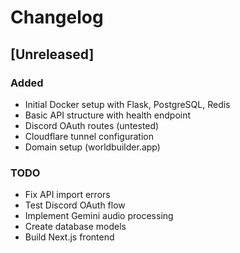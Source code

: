 # Changelog

## [Unreleased]
### Added
- Initial Docker setup with Flask, PostgreSQL, Redis
- Basic API structure with health endpoint
- Discord OAuth routes (untested)
- Cloudflare tunnel configuration
- Domain setup (worldbuilder.app)

### TODO
- Fix API import errors
- Test Discord OAuth flow
- Implement Gemini audio processing
- Create database models
- Build Next.js frontend